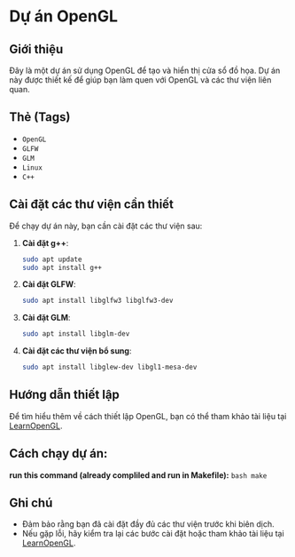 # Dự án OpenGL

## Giới thiệu
Đây là một dự án sử dụng OpenGL để tạo và hiển thị cửa sổ đồ họa. Dự án này được thiết kế để giúp bạn làm quen với OpenGL và các thư viện liên quan.

## Thẻ (Tags)
- `OpenGL`
- `GLFW`
- `GLM`
- `Linux`
- `C++`

## Cài đặt các thư viện cần thiết
Để chạy dự án này, bạn cần cài đặt các thư viện sau:

1. **Cài đặt g++**:
    ```bash
    sudo apt update
    sudo apt install g++
    ```

2. **Cài đặt GLFW**:
    ```bash
    sudo apt install libglfw3 libglfw3-dev
    ```

3. **Cài đặt GLM**:
    ```bash
    sudo apt install libglm-dev
    ```

4. **Cài đặt các thư viện bổ sung**:
    ```bash
    sudo apt install libglew-dev libgl1-mesa-dev
    ```

## Hướng dẫn thiết lập
Để tìm hiểu thêm về cách thiết lập OpenGL, bạn có thể tham khảo tài liệu tại [LearnOpenGL](https://learnopengl.com/).

## Cách chạy dự án:
**run this command (already compliled and run in Makefile):**
    ```bash
    make
    ```

## Ghi chú
- Đảm bảo rằng bạn đã cài đặt đầy đủ các thư viện trước khi biên dịch.
- Nếu gặp lỗi, hãy kiểm tra lại các bước cài đặt hoặc tham khảo tài liệu tại [LearnOpenGL](https://learnopengl.com/).

